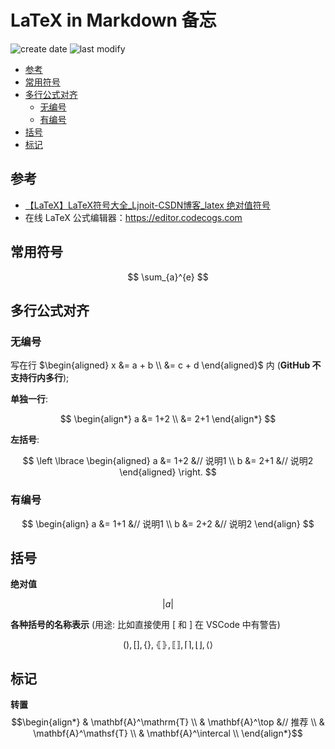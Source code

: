 LaTeX in Markdown 备忘
===
<!--START_SECTION:badge-->

![create date](https://img.shields.io/static/v1?label=create%20date&message=2022-04-xx&label_color=gray&color=lightsteelblue&style=flat-square)
![last modify](https://img.shields.io/static/v1?label=last%20modify&message=2025-08-22%2003%3A35%3A56&label_color=gray&color=thistle&style=flat-square)

<!--END_SECTION:badge-->
<!--info
top: false
draft: false
hidden: false
tag: [tools]
-->

<!--START_SECTION:toc-->
- [参考](#参考)
- [常用符号](#常用符号)
- [多行公式对齐](#多行公式对齐)
    - [无编号](#无编号)
    - [有编号](#有编号)
- [括号](#括号)
- [标记](#标记)
<!--END_SECTION:toc-->

## 参考
- [【LaTeX】LaTeX符号大全_Ljnoit-CSDN博客_latex 绝对值符号](https://blog.csdn.net/ljnoit/article/details/104264753)
- 在线 LaTeX 公式编辑器：https://editor.codecogs.com


## 常用符号

$$
    \sum_{a}^{e}
$$


## 多行公式对齐

### 无编号

写在行 $\begin{aligned} x &= a + b \\  &= c + d \end{aligned}$ 内 (**GitHub 不支持行内多行**);

**单独一行**:  

$$
\begin{align*}
 a &= 1+2 \\ 
   &= 2+1
\end{align*}
$$

**左括号**:  

$$
\left \lbrace
    \begin{aligned}
    a &= 1+2 &// 说明1  \\ 
    b &= 2+1 &// 说明2
    \end{aligned}
\right.
$$

### 有编号

$$
\begin{align}
 a &= 1+1 &// 说明1 \\ 
 b &= 2+2 &// 说明2
\end{align}
$$


## 括号

**绝对值**  

$$
\left | a \right |
$$

**各种括号的名称表示** (用途: 比如直接使用 \[ 和 \] 在 VSCode 中有警告)  

$$
\lparen \rparen, \lbrack \rbrack, \lbrace \rbrace, \lBrace \rBrace, \llbracket \rrbracket, \lceil \rceil, \lfloor \rfloor, \langle \rangle
$$


## 标记

**转置**  
$$\begin{align*}
& \mathbf{A}^\mathrm{T}                 \\
& \mathbf{A}^\top           &// 推荐     \\
& \mathbf{A}^\mathsf{T}                 \\
& \mathbf{A}^\intercal                  \\
\end{align*}$$
